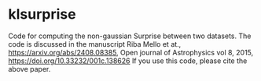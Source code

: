 # klsurprise
Code for computing the non-gaussian Surprise between two datasets. The code is discussed in the manuscript Riba Mello et at., https://arxiv.org/abs/2408.08385, Open journal of Astrophysics vol 8, 2015, https://doi.org/10.33232/001c.138626
If you use this code, please cite the above paper.
